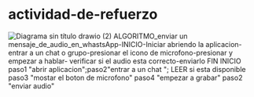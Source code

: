 # actividad-de-refuerzo
![Diagrama sin título drawio (2)](https://github.com/user-attachments/assets/af0c304a-3528-42e8-a08e-f0b87ce8b3e7)
ALGORITMO_enviar un mensaje_de_audio_en_whastsApp-INICIO-Iniciar abriendo la aplicacion-entrar a un chat o grupo-presionar el icono de microfono-presionar y empezar a hablar- verificar si el audio esta correcto-enviarlo FIN
INICIO paso1 "abrir aplicacion";paso2"entrar a un chat "; LEER si esta disponible paso3 "mostar el boton de microfono" paso4 "empezar a grabar" paso2 "enviar audio"
